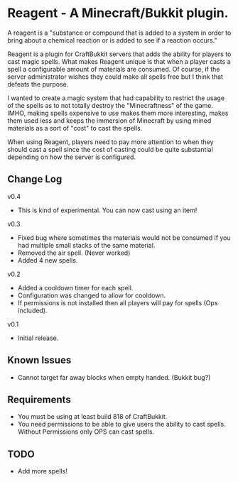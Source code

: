 Reagent - A Minecraft/Bukkit plugin.
====================================

A reagent is a "substance or compound that is added to a system in order to bring about a chemical reaction or is added to see if a reaction occurs."

Reagent is a plugin for CraftBukkit servers that adds the ability for players to cast magic spells. What makes Reagent unique is that when a player casts a spell a configurable amount of materials are consumed. Of course, if the server administrator wishes they could make all spells free but I think that defeats the purpose.

I wanted to create a magic system that had capability to restrict the usage of the spells as to not totally destroy the "Minecraftness" of the game. IMHO, making spells expensive to use makes them more interesting, makes them used less and keeps the immersion of Minecraft by using mined materials as a sort of "cost" to cast the spells.

When using Reagent, players need to pay more attention to when they should cast a spell since the cost of casting could be quite substantial depending on how the server is configured.


Change Log
----------

v0.4

- This is kind of experimental. You can now cast using an item!

v0.3

- Fixed bug where sometimes the materials would not be consumed if you had multiple small stacks of the same material.
- Removed the air spell. (Never worked)
- Added 4 new spells.

v0.2

- Added a cooldown timer for each spell.
- Configuration was changed to allow for cooldown.
- If permissions is not installed then all players will pay for spells (Ops included).

v0.1

- Initial release.


Known Issues
------------

- Cannot target far away blocks when empty handed. (Bukkit bug?)


Requirements
------------

- You must be using at least build 818 of CraftBukkit.
- You need permissions to be able to give users the ability to cast spells. Without Permissions only OPS can cast spells.


TODO
----

- Add more spells!